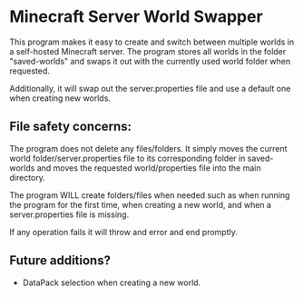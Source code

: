 # Minecraft Server World Swapper
This program makes it easy to create and switch between multiple worlds in a self-hosted Minecraft server. The program stores all worlds in the folder "saved-worlds" and swaps it out with the currently used world folder when requested.

Additionally, it will swap out the server.properties file and use a default one when creating new worlds.
## File safety concerns:
The program does not delete any files/folders. It simply moves the current world folder/server.properties file to its corresponding folder in saved-worlds and moves the requested world/properties file into the main directory.

The program WILL create folders/files when needed such as when running the program for the first time, when creating a new world, and when a server.properties file is missing.

If any operation fails it will throw and error and end promptly.

## Future additions?
- DataPack selection when creating a new world.